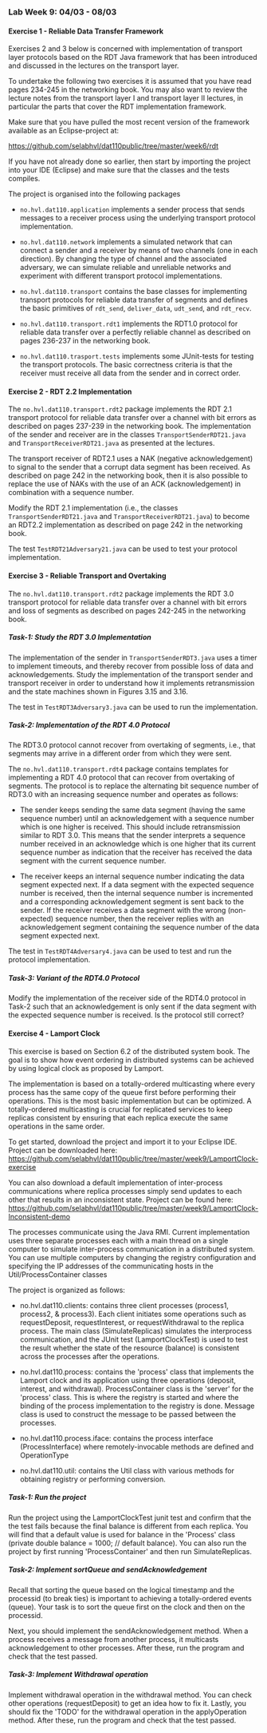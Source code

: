 ### Lab Week 9: 04/03 - 08/03

#### Exercise 1 - Reliable Data Transfer Framework

Exercises 2 and 3 below is concerned with implementation of transport layer protocols based on the RDT Java framework that has been introduced and discussed in the lectures on the transport layer.

To undertake the following two exercises it is assumed that you have read pages 234-245 in the networking book. You may also want to review the lecture notes from the transport layer I and transport layer II lectures, in particular the parts that cover the RDT implementation framework.

Make sure that you have pulled the most recent version of the framework available as an Eclipse-project at:

https://github.com/selabhvl/dat110public/tree/master/week6/rdt

If you have not already done so earlier, then start by importing the project into your IDE (Eclipse) and make sure that the classes and the tests compiles.

The project is organised into the following packages

- `no.hvl.dat110.application` implements a sender process that sends messages to a receiver process using the underlying transport protocol implementation.

- `no.hvl.dat110.network` implements a simulated network that can connect a sender and a receiver by means of two channels (one in each direction). By changing the type of channel and the associated adversary, we can simulate reliable and unreliable networks and experiment with different transport protocol implementations.

- `no.hvl.dat110.transport` contains the base classes for implementing transport protocols for reliable data transfer of segments and defines the basic primitives of `rdt_send`, `deliver_data`, `udt_send`, and `rdt_recv`.

- `no.hvl.dat110.transport.rdt1` implements the RDT1.0 protocol for reliable data transfer over a perfectly reliable channel as described on pages 236-237 in the networking book.

- `no.hvl.dat110.trasport.tests` implements some JUnit-tests for testing the transport protocols. The basic correctness criteria is that the receiver must receive all data from the sender and in correct order.

#### Exercise 2 - RDT 2.2 Implementation

The  `no.hvl.dat110.transport.rdt2` package  implements the RDT 2.1 transport protocol for reliable data transfer over a channel with bit errors as described on pages 237-239 in the networking book. The implementation of the sender and receiver are in the classes `TransportSenderRDT21.java` and `TransportReceiverRDT21.java` as presented at the lectures.

The transport receiver of RDT2.1 uses a NAK (negative acknowledgement) to signal to the sender that a corrupt data segment has been received. As described on page 242 in the networking book, then it is also possible to replace the use of NAKs with the use of an ACK (acknowledgement) in combination with a sequence number.

Modify the RDT 2.1 implementation (i.e., the classes `TransportSenderRDT21.java` and `TransportReceiverRDT21.java`) to become an RDT2.2 implementation as described on page 242 in the networking book.

The test `TestRDT21Adversary21.java` can be used to test your protocol implementation.

#### Exercise 3 - Reliable Transport and Overtaking

The  `no.hvl.dat110.transport.rdt2` package implements the RDT 3.0 transport protocol for reliable data transfer over a channel with bit errors and loss of segments as described on pages 242-245 in the networking book.

##### Task-1: Study the RDT 3.0 Implementation

The implementation of the sender in `TransportSenderRDT3.java` uses a timer to implement timeouts, and thereby recover from possible loss of data and acknowledgements. Study the implementation of the transport sender and transport receiver in order to understand how it implements retransmission and the state machines shown in Figures 3.15 and 3.16.

The test in `TestRDT3Adversary3.java` can be used to run the implementation.  

##### Task-2: Implementation of the RDT 4.0 Protocol

The RDT3.0 protocol cannot recover from overtaking of segments, i.e., that segments may arrive in a different order from which they were sent.

The `no.hvl.dat110.transport.rdt4` package contains templates for implementing a RDT 4.0 protocol that can recover from overtaking of segments. The protocol is to replace the alternating bit sequence number of RDT3.0 with an increasing sequence number and operates as follows:

- The sender keeps sending the same data segment (having the same sequence number) until an acknowledgement with a sequence number which is one higher is received. This should include retransmission similar to RDT 3.0. This means that the sender interprets a sequence number received in an acknowledge which is one higher that its current sequence number as indication that the receiver has received the data segment with the current sequence number.

- The receiver keeps an internal sequence number indicating the data segment expected next. If a data segment with the expected sequence number is received, then the internal sequence number is incremented and a corresponding acknowledgement segment is sent back to the sender. If the receiver receives a data segment with the wrong (non-expected) sequence number, then the receiver replies with an acknowledgement segment containing the sequence number of the data segment expected next.

The test in `TestRDT4Adversary4.java` can be used to test and run the protocol implementation.

##### Task-3: Variant of the RDT4.0 Protocol

Modify the implementation of the receiver side of the RDT4.0 protocol in Task-2 such that an acknowledgement is only sent if the data segment with the expected sequence number is received. Is the protocol still correct?

#### Exercise 4 - Lamport Clock

This exercise is based on Section 6.2 of the distributed system book. The goal is to show how event ordering in distributed systems can be achieved by using logical clock as proposed by Lamport.

The implementation is based on a totally-ordered multicasting where every process has the same copy of the queue first before performing their operations. This is the most basic implementation but can be optimized. A totally-ordered multicasting is crucial for replicated services to keep replicas consistent by ensuring that each replica execute the same operations in the same order.

To get started, download the project and import it to your Eclipse IDE. Project can be downloaded here: https://github.com/selabhvl/dat110public/tree/master/week9/LamportClock-exercise

You can also download a default implementation of inter-process communications where replica processes simply send updates to each other that results in an inconsistent state. Project can be found here: https://github.com/selabhvl/dat110public/tree/master/week9/LamportClock-Inconsistent-demo

The processes communicate using the Java RMI. Current implementation uses three separate processes each with a main thread on a single computer to simulate inter-process communication in a distributed system. You can use multiple computers by changing the registry configuration and specifying the IP addresses of the communicating hosts in the Util/ProcessContainer classes

The project is organized as follows:

- no.hvl.dat110.clients: contains three client processes (process1, process2, & process3). Each client initiates some operations such as requestDeposit, requestInterest, or requestWithdrawal to the replica process. The main class (SimulateReplicas) simulates the interprocess communication, and the JUnit test (LamportClockTest) is used to test the result whether the state of the resource (balance) is consistent across the processes after the operations.

- no.hvl.dat110.process: contains the 'process' class that implements the Lamport clock and its application using three operations (deposit, interest, and withdrawal). ProcessContainer class is the 'server' for the 'process' class. This is where the registry is started and where the binding of the process implementation to the registry is done. Message class is used to construct the message to be passed between the processes.

- no.hvl.dat110.process.iface: contains the process interface (ProcessInterface) where remotely-invocable methods are defined and OperationType

- no.hvl.dat110.util: contains the Util class with various methods for obtaining registry or performing conversion.

##### Task-1: Run the project
Run the project using the LamportClockTest junit test and confirm that the the test fails because the final balance is different from each replica. You will find that a default value is used for balance in the 'Process' class (private double balance = 1000;	// default balance). You can also run the project by first running 'ProcessContainer' and then run SimulateReplicas.

##### Task-2: Implement sortQueue and sendAcknowledgement
Recall that sorting the queue based on the logical timestamp and the processid (to break ties) is important to achieving a totally-ordered events (queue). Your task is to sort the queue first on the clock and then on the processid.

Next, you should implement the sendAcknowledgement method. When a process receives a message from another process, it multicasts acknowledgement to other processes. After these, run the program and check that the test passed.

##### Task-3: Implement Withdrawal operation
Implement withdrawal operation in the withdrawal method. You can check other operations (requestDeposit) to get an idea how to fix it. Lastly, you should fix the 'TODO' for the withdrawal operation in the applyOperation method. After these, run the program and check that the test passed.
